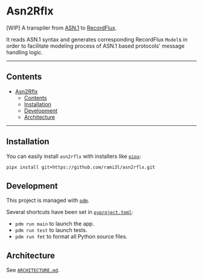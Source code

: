 # Asn2Rflx

[WIP] A transpiler from [ASN.1] to [RecordFlux].

It reads ASN.1 syntax and generates corresponding RecordFlux `Model`s in order to facilitate modeling process of ASN.1 based protocols' message handling logic.

---

## Contents

- [Asn2Rflx](#asn2rflx)
  - [Contents](#contents)
  - [Installation](#installation)
  - [Development](#development)
  - [Architecture](#architecture)

---

## Installation

You can easily install `asn2rflx` with installers like [`pipx`]:

```sh
pipx install git+https://github.com/rami3l/asn2rflx.git
```

## Development

This project is managed with [`pdm`].

Several shortcuts have been set in [`pyproject.toml`](pyproject.toml):

- `pdm run main` to launch the app.
- `pdm run test` to launch tests.
- `pdm run fmt` to format all Python source files.

## Architecture

See [`ARCHITECTURE.md`].

[asn.1]: https://en.wikipedia.org/wiki/ASN.1
[recordflux]: https://github.com/Componolit/RecordFlux
[`pdm`]: https://github.com/pdm-project/pdm
[`pipx`]: https://github.com/pypa/pipx
[`architecture.md`]: docs/ARCHITECTURE.md
